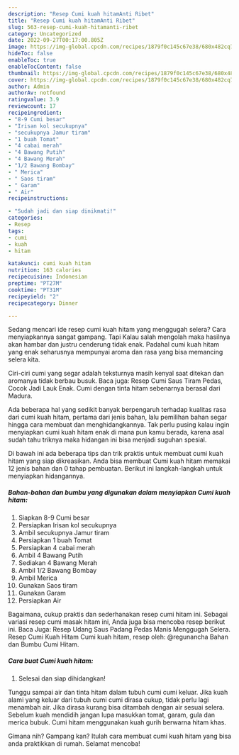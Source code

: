 ```yaml
---
description: "Resep Cumi kuah hitamAnti Ribet"
title: "Resep Cumi kuah hitamAnti Ribet"
slug: 563-resep-cumi-kuah-hitamanti-ribet
category: Uncategorized
date: 2022-09-27T00:17:00.805Z
image: https://img-global.cpcdn.com/recipes/1879f0c145c67e38/680x482cq70/cumi-kuah-hitam-foto-resep-utama.jpg
hideToc: false
enableToc: true
enableTocContent: false
thumbnail: https://img-global.cpcdn.com/recipes/1879f0c145c67e38/680x482cq70/cumi-kuah-hitam-foto-resep-utama.jpg
cover: https://img-global.cpcdn.com/recipes/1879f0c145c67e38/680x482cq70/cumi-kuah-hitam-foto-resep-utama.jpg
author: Admin
authorAv: notfound
ratingvalue: 3.9
reviewcount: 17
recipeingredient:
- "8-9 Cumi besar"
- "Irisan kol secukupnya"
- "secukupnya Jamur tiram"
- "1 buah Tomat"
- "4 cabai merah"
- "4 Bawang Putih"
- "4 Bawang Merah"
- "1/2 Bawang Bombay"
- " Merica"
- " Saos tiram"
- " Garam"
- " Air"
recipeinstructions:

- "Sudah jadi dan siap dinikmati!"
categories:
- Resep
tags:
- cumi
- kuah
- hitam

katakunci: cumi kuah hitam 
nutrition: 163 calories
recipecuisine: Indonesian
preptime: "PT27M"
cooktime: "PT31M"
recipeyield: "2"
recipecategory: Dinner

---
```



Sedang mencari ide resep cumi kuah hitam yang menggugah selera? Cara menyiapkannya sangat gampang. Tapi Kalau salah mengolah maka hasilnya akan hambar dan justru cenderung tidak enak. Padahal cumi kuah hitam yang enak seharusnya mempunyai aroma dan rasa yang bisa memancing selera kita.


Ciri-ciri cumi yang segar adalah teksturnya masih kenyal saat ditekan dan aromanya tidak berbau busuk. Baca juga: Resep Cumi Saus Tiram Pedas, Cocok Jadi Lauk Enak. Cumi dengan tinta hitam sebenarnya berasal dari Madura.

Ada beberapa hal yang sedikit banyak berpengaruh terhadap kualitas rasa dari cumi kuah hitam, pertama dari jenis bahan, lalu pemilihan bahan segar hingga cara membuat dan menghidangkannya. Tak perlu pusing kalau ingin menyiapkan cumi kuah hitam enak di mana pun kamu berada, karena asal sudah tahu triknya maka hidangan ini bisa menjadi suguhan spesial.


Di bawah ini ada beberapa tips dan trik praktis untuk membuat cumi kuah hitam yang siap dikreasikan. Anda bisa membuat Cumi kuah hitam memakai 12 jenis bahan dan 0 tahap pembuatan. Berikut ini langkah-langkah untuk menyiapkan hidangannya.

<!--inarticleads1-->

##### Bahan-bahan dan bumbu yang digunakan dalam menyiapkan Cumi kuah hitam:

1. Siapkan 8-9 Cumi besar
1. Persiapkan Irisan kol secukupnya
1. Ambil secukupnya Jamur tiram
1. Persiapkan 1 buah Tomat
1. Persiapkan 4 cabai merah
1. Ambil 4 Bawang Putih
1. Sediakan 4 Bawang Merah
1. Ambil 1/2 Bawang Bombay
1. Ambil  Merica
1. Gunakan  Saos tiram
1. Gunakan  Garam
1. Persiapkan  Air


Bagaimana, cukup praktis dan sederhanakan resep cumi hitam ini. Sebagai variasi resep cumi masak hitam ini, Anda juga bisa mencoba resep berikut ini. Baca Juga: Resep Udang Saus Padang Pedas Manis Menggugah Selera. Resep Cumi Kuah Hitam Cumi kuah hitam, resep oleh: @regunancha Bahan dan Bumbu Cumi Hitam. 

<!--inarticleads2-->

##### Cara buat Cumi kuah hitam:


1. Selesai dan siap dihidangkan!

Tunggu sampai air dan tinta hitam dalam tubuh cumi cumi keluar. Jika kuah alami yang keluar dari tubuh cumi cumi dirasa cukup, tidak perlu lagi menambah air. Jika dirasa kurang bisa ditambah dengan air sesuai selera. Sebelum kuah mendidih jangan lupa masukkan tomat, garam, gula dan merica bubuk. Cumi hitam menggunakan kuah gurih berwarna hitam khas. 

Gimana nih? Gampang kan? Itulah cara membuat cumi kuah hitam yang bisa anda praktikkan di rumah. Selamat mencoba!
